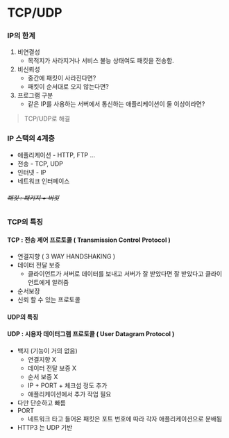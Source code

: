# TCP/UDP

### IP의 한계
1. 비연결성
    - 목적지가 사라지거나 서비스 불능 상태여도 패킷을 전송함.
2. 비신뢰성
    - 중간에 패킷이 사라진다면?
    - 패킷이 순서대로 오지 않는다면?
3. 프로그램 구분
    - 같은 IP를 사용하는 서버에서 통신하는 애플리케이션이 둘 이상이라면?

> TCP/UDP로 해결


### IP 스택의 4계층

- 애플리케이션 - HTTP, FTP ...
- 전송 - TCP, UDP 
- 인터넷 - IP
- 네트워크 인터페이스

###### ~~패킷 : 패키지 + 버킷~~


### TCP의 특징

#### TCP : 전송 제어 프로토콜 ( Transmission Control Protocol )

- 연결지향 ( 3 WAY HANDSHAKING )
- 데이터 전달 보증
  - 클라이언트가 서버로 데이터를 보내고 서버가 잘 받았다면 잘 받았다고 클라이언트에게 알려줌
- 순서보장
- 신뢰 할 수 있는 프로토콜

#### UDP의 특징

#### UDP : 시용자 데이터그램 프로토콜 ( User Datagram Protocol )

- 백지 (기능이 거의 없음)
  - 연결지향 X
  - 데이터 전달 보증 X
  - 순서 보증 X
  - IP + PORT + 체크섬 정도 추가
  - 애플리케이션에서 추가 작업 필요
- 다만 단순하고 빠름
- PORT
  - 네트워크 타고 들어온 패킷은 포트 번호에 따라 각자 애플리케이션으로 분배됨
- HTTP3 는 UDP 기반
  


















